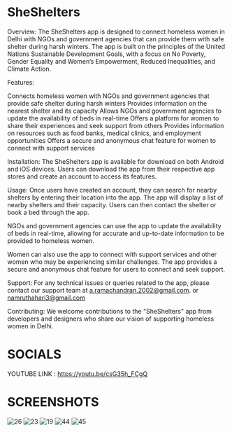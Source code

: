 # SheShelters
Overview:
The SheShelters app is designed to connect homeless women in Delhi with NGOs and government agencies that can provide them with safe shelter during harsh winters. The app is built on the principles of the United Nations Sustainable Development Goals, with a focus on No Poverty, Gender Equality and Women’s Empowerment, Reduced Inequalities, and Climate Action.

Features:

Connects homeless women with NGOs and government agencies that provide safe shelter during harsh winters
Provides information on the nearest shelter and its capacity
Allows NGOs and government agencies to update the availability of beds in real-time
Offers a platform for women to share their experiences and seek support from others
Provides information on resources such as food banks, medical clinics, and employment opportunities
Offers a secure and anonymous chat feature for women to connect with support services

Installation:
The SheShelters app is available for download on both Android and iOS devices. Users can download the app from their respective app stores and create an account to access its features.

Usage:
Once users have created an account, they can search for nearby shelters by entering their location into the app. The app will display a list of nearby shelters and their capacity. Users can then contact the shelter or book a bed through the app.

NGOs and government agencies can use the app to update the availability of beds in real-time, allowing for accurate and up-to-date information to be provided to homeless women.

Women can also use the app to connect with support services and other women who may be experiencing similar challenges. The app provides a secure and anonymous chat feature for users to connect and seek support.

Support:
For any technical issues or queries related to the app, please contact our support team at a.ramachandran.2002@gmail.com. or namruthahari3@gmail.com

Contributing:
We welcome contributions to the "SheShelters" app from developers and designers who share our vision of supporting homeless women in Delhi. 

# SOCIALS
YOUTUBE LINK : https://youtu.be/csG35h_FCgQ

# SCREENSHOTS
![26](https://user-images.githubusercontent.com/74101453/231358991-d1e3e631-7d8f-442c-9743-5e5f4cf73b24.png)
![23](https://user-images.githubusercontent.com/74101453/231359016-17b5f716-d80a-484e-a025-6f3e54d0cd20.png)
![19](https://user-images.githubusercontent.com/74101453/231359055-116bf66d-66fd-4311-892e-33778f66ba66.png)
![44](https://user-images.githubusercontent.com/74101453/231359405-2c2d4a31-841e-4643-a7f0-69a8c00ac0b4.png)
![45](https://user-images.githubusercontent.com/74101453/231359422-044f8b95-5fe6-4272-9a24-5a2d6d7c301f.png)

